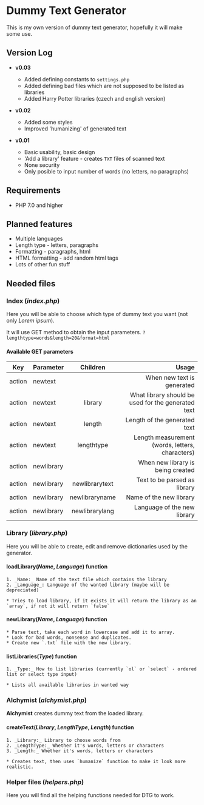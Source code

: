 # Dummy Text Generator

This is my own version of dummy text generator, hopefully it will make some use.

## Version Log

* **v0.03**

    * Added defining constants to `settings.php`
    * Added defining bad files which are not supposed to be listed as libraries
    * Added Harry Potter libraries (czech and english version)

* **v0.02**

    * Added some styles
    * Improved 'humanizing' of generated text

* **v0.01**

    * Basic usability, basic design
    * 'Add a library' feature - creates `TXT` files of scanned text
    * None security
    * Only posible to input number of words (no letters, no paragraphs)

## Requirements

* PHP 7.0 and higher

## Planned features

* Multiple languages
* Length type - letters, paragraphs
* Formatting - paragraphs, html
* HTML formatting - add random html tags
* Lots of other fun stuff

## Needed files

### Index (_index.php_)

Here you will be able to choose which type of dummy text you want (not only *Lorem ipsum*).

It will use GET method to obtain the input parameters. `?lengthtype=words&length=20&format=html`

#### Available GET parameters

| Key    | Parameter  | Children          | Usage                                              |
| ------ | ---------- |:-----------------:| -------------------------------------------------: |
| action | newtext    |                   | When new text is generated                         |
| action | newtext    | library           | What library should be used for the generated text |
| action | newtext    | length            | Length of the generated text                       |
| action | newtext    | lengthtype        | Length measurement (words, letters, characters)    |
| action | newlibrary |                   | When new library is being created                  |
| action | newlibrary | newlibrarytext    | Text to be parsed as library                       |
| action | newlibrary | newlibraryname    | Name of the new library                            |
| action | newlibrary | newlibrarylang    | Language of the new library                        |



### Library (_library.php_)

Here you will be able to create, edit and remove dictionaries used by the generator.

#### loadLibrary(_Name_, _Language_) function
    1. _Name:_ Name of the text file which contains the library
    2. _Language_: Language of the wanted library (maybe will be depreciated)

    * Tries to load library, if it exists it will return the library as an `array`, if not it will return `false`

#### newLibrary(_Name_, _Language_) function
    * Parse text, take each word in lowercase and add it to array.
    * Look for bad words, nonsense and duplicates.
    * Create new `.txt` file with the new library.

#### listLibraries(_Type_) function
    1. _Type:_ How to list libraries (currently `ol` or `select` - ordered list or select type input)

    * Lists all available libraries in wanted way




### Alchymist (_alchymist.php_)

**Alchymist** creates dummy text from the loaded library.

#### createText(_Library_, _LengthType_, _Length_) function
    1. _Library:_ Library to choose words from
    2. _LengthType:_ Whether it's words, letters or characters
    3. _Length:_ Whether it's words, letters or characters

    * Creates text, then uses `humanize` function to make it look more realistic.


### Helper files (_helpers.php_)

Here you will find all the helping functions needed for DTG to work.
